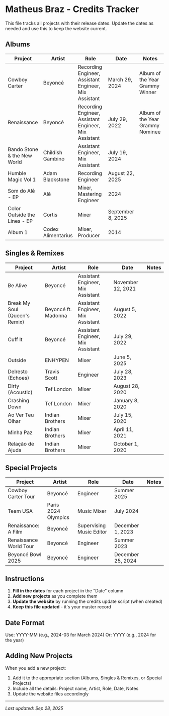 # Matheus Braz - Credits Tracker

This file tracks all projects with their release dates. Update the dates as needed and use this to keep the website current.

## Albums

| Project | Artist | Role | Date | Notes |
|---------|--------|------|------|-------|
| Cowboy Carter | Beyoncé | Recording Engineer, Assistant Engineer, Mix Assistant | March 29, 2024 | Album of the Year Grammy Winner |
| Renaissance | Beyoncé | Recording Engineer, Assistant Engineer, Mix Assistant | July 29, 2022 | Album of the Year Grammy Nominee |
| Bando Stone & the New World | Childish Gambino | Assistant Engineer, Mix Assistant | July 19, 2024 | |
| Humble Magic Vol 1 | Adam Blackstone | Recording Engineer | August 22, 2025 | |
| Som do Alê - EP | Alê | Mixer, Mastering Engineer | 2024 | |
| Color Outside the Lines - EP | Cortis | Mixer | September 8, 2025 | |
| Album 1 | Codex Alimentarius | Mixer, Producer | 2014 | |

## Singles & Remixes

| Project | Artist | Role | Date | Notes |
|---------|--------|------|------|-------|
| Be Alive | Beyoncé | Assistant Engineer, Mix Assistant | November 12, 2021 | |
| Break My Soul (Queen's Remix) | Beyoncé ft. Madonna | Assistant Engineer, Mix Assistant | August 5, 2022 | |
| Cuff It | Beyoncé | Assistant Engineer, Mix Assistant | July 29, 2022 | |
| Outside | ENHYPEN | Mixer | June 5, 2025 | |
| Delresto (Echoes) | Travis Scott | Engineer | July 28, 2023 | |
| Dirty (Acoustic) | Tef London | Mixer | August 28, 2020 | |
| Crashing Down | Tef London | Mixer | January 8, 2020 | |
| Ao Ver Teu Olhar | Indian Brothers | Mixer | July 15, 2020 | |
| Minha Paz | Indian Brothers | Mixer | April 11, 2021 | |
| Relação de Ajuda | Indian Brothers | Mixer | October 1, 2020 | |

## Special Projects

| Project | Artist | Role | Date | Notes |
|---------|--------|------|------|-------|
| Cowboy Carter Tour | Beyoncé | Engineer | Summer 2025 | |
| Team USA | Paris 2024 Olympics | Music Mixer | July 2024 | |
| Renaissance: A Film | Beyoncé | Supervising Music Editor | December 1, 2023 | |
| Renaissance World Tour | Beyoncé | Engineer | Summer 2023 | |
| Beyoncé Bowl 2025 | Beyoncé | Engineer | December 25, 2024 | |

## Instructions

1. **Fill in the dates** for each project in the "Date" column
2. **Add new projects** as you complete them
3. **Update the website** by running the credits update script (when created)
4. **Keep this file updated** - it's your master record

## Date Format
Use: YYYY-MM (e.g., 2024-03 for March 2024)
Or: YYYY (e.g., 2024 for the year)

## Adding New Projects
When you add a new project:
1. Add it to the appropriate section (Albums, Singles & Remixes, or Special Projects)
2. Include all the details: Project name, Artist, Role, Date, Notes
3. Update the website files accordingly

---
*Last updated: Sep 28, 2025*
